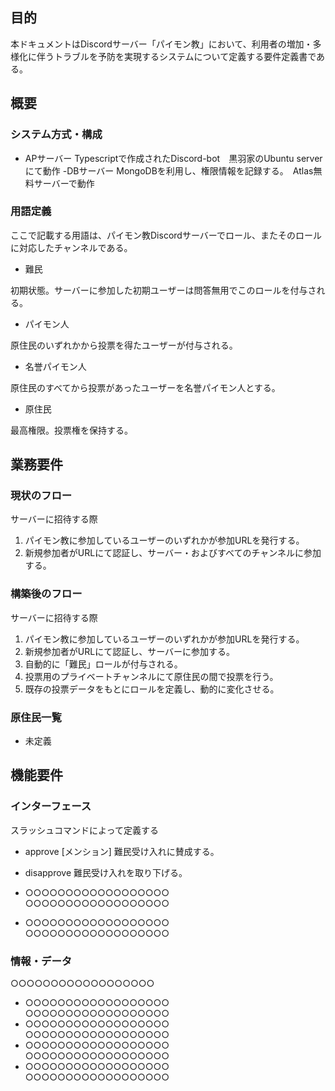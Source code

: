 ## 目的

本ドキュメントはDiscordサーバー「パイモン教」において、利用者の増加・多様化に伴うトラブルを予防を実現するシステムについて定義する要件定義書である。

## 概要


### システム方式・構成

- APサーバー
Typescriptで作成されたDiscord-bot　黒羽家のUbuntu serverにて動作
-DBサーバー
MongoDBを利用し、権限情報を記録する。　Atlas無料サーバーで動作

### 用語定義

ここで記載する用語は、パイモン教Discordサーバーでロール、またそのロールに対応したチャンネルである。

- 難民
  
初期状態。サーバーに参加した初期ユーザーは問答無用でこのロールを付与される。
- パイモン人

原住民のいずれかから投票を得たユーザーが付与される。
- 名誉パイモン人

原住民のすべてから投票があったユーザーを名誉パイモン人とする。

- 原住民

最高権限。投票権を保持する。

## 業務要件

### 現状のフロー

サーバーに招待する際

1. パイモン教に参加しているユーザーのいずれかが参加URLを発行する。
1. 新規参加者がURLにて認証し、サーバー・およびすべてのチャンネルに参加する。

### 構築後のフロー

サーバーに招待する際

1. パイモン教に参加しているユーザーのいずれかが参加URLを発行する。
2.  新規参加者がURLにて認証し、サーバーに参加する。
3.  自動的に「難民」ロールが付与される。
4.  投票用のプライベートチャンネルにて原住民の間で投票を行う。
5.  既存の投票データをもとにロールを定義し、動的に変化させる。

### 原住民一覧

- 未定義

## 機能要件

### インターフェース

スラッシュコマンドによって定義する

- approve [メンション]
難民受け入れに賛成する。

- disapprove
難民受け入れを取り下げる。

- ○○○○○○○○○○○○○○○○○○  
○○○○○○○○○○○○○○○○○○
- ○○○○○○○○○○○○○○○○○○  
○○○○○○○○○○○○○○○○○○


### 情報・データ

○○○○○○○○○○○○○○○○○○

- ○○○○○○○○○○○○○○○○○○  
○○○○○○○○○○○○○○○○○○
- ○○○○○○○○○○○○○○○○○○  
○○○○○○○○○○○○○○○○○○
- ○○○○○○○○○○○○○○○○○○  
○○○○○○○○○○○○○○○○○○
- ○○○○○○○○○○○○○○○○○○  
○○○○○○○○○○○○○○○○○○
